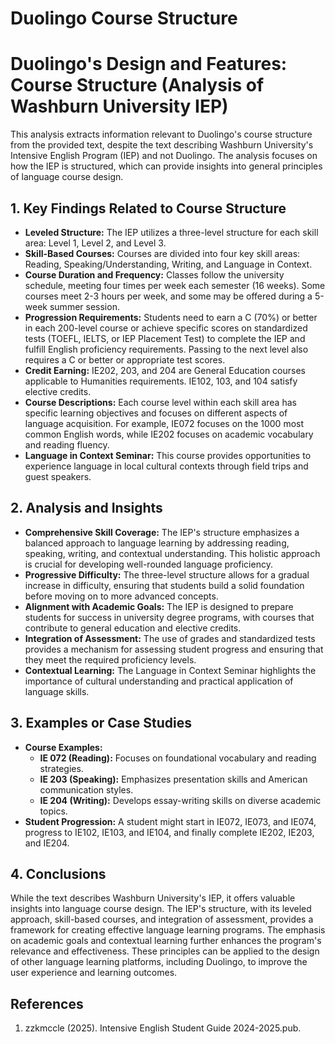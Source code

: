 # Duolingo Course Structure

# Duolingo's Design and Features: Course Structure (Analysis of Washburn University IEP)

This analysis extracts information relevant to Duolingo's course structure from the provided text, despite the text describing Washburn University's Intensive English Program (IEP) and not Duolingo. The analysis focuses on how the IEP is structured, which can provide insights into general principles of language course design.

## 1. Key Findings Related to Course Structure

*   **Leveled Structure:** The IEP utilizes a three-level structure for each skill area: Level 1, Level 2, and Level 3.
*   **Skill-Based Courses:** Courses are divided into four key skill areas: Reading, Speaking/Understanding, Writing, and Language in Context.
*   **Course Duration and Frequency:** Classes follow the university schedule, meeting four times per week each semester (16 weeks). Some courses meet 2-3 hours per week, and some may be offered during a 5-week summer session.
*   **Progression Requirements:** Students need to earn a C (70%) or better in each 200-level course or achieve specific scores on standardized tests (TOEFL, IELTS, or IEP Placement Test) to complete the IEP and fulfill English proficiency requirements. Passing to the next level also requires a C or better or appropriate test scores.
*   **Credit Earning:** IE202, 203, and 204 are General Education courses applicable to Humanities requirements. IE102, 103, and 104 satisfy elective credits.
*   **Course Descriptions:** Each course level within each skill area has specific learning objectives and focuses on different aspects of language acquisition. For example, IE072 focuses on the 1000 most common English words, while IE202 focuses on academic vocabulary and reading fluency.
*   **Language in Context Seminar:** This course provides opportunities to experience language in local cultural contexts through field trips and guest speakers.

## 2. Analysis and Insights

*   **Comprehensive Skill Coverage:** The IEP's structure emphasizes a balanced approach to language learning by addressing reading, speaking, writing, and contextual understanding. This holistic approach is crucial for developing well-rounded language proficiency.
*   **Progressive Difficulty:** The three-level structure allows for a gradual increase in difficulty, ensuring that students build a solid foundation before moving on to more advanced concepts.
*   **Alignment with Academic Goals:** The IEP is designed to prepare students for success in university degree programs, with courses that contribute to general education and elective credits.
*   **Integration of Assessment:** The use of grades and standardized tests provides a mechanism for assessing student progress and ensuring that they meet the required proficiency levels.
*   **Contextual Learning:** The Language in Context Seminar highlights the importance of cultural understanding and practical application of language skills.

## 3. Examples or Case Studies

*   **Course Examples:**
    *   **IE 072 (Reading):** Focuses on foundational vocabulary and reading strategies.
    *   **IE 203 (Speaking):** Emphasizes presentation skills and American communication styles.
    *   **IE 204 (Writing):** Develops essay-writing skills on diverse academic topics.
*   **Student Progression:** A student might start in IE072, IE073, and IE074, progress to IE102, IE103, and IE104, and finally complete IE202, IE203, and IE204.

## 4. Conclusions

While the text describes Washburn University's IEP, it offers valuable insights into language course design. The IEP's structure, with its leveled approach, skill-based courses, and integration of assessment, provides a framework for creating effective language learning programs. The emphasis on academic goals and contextual learning further enhances the program's relevance and effectiveness. These principles can be applied to the design of other language learning platforms, including Duolingo, to improve the user experience and learning outcomes.


## References

1. zzkmccle (2025). Intensive English Student Guide 2024-2025.pub.
